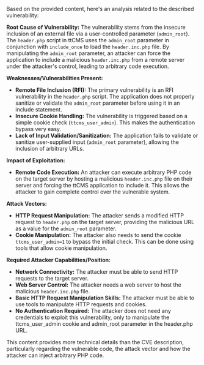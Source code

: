 Based on the provided content, here's an analysis related to the described vulnerability:

**Root Cause of Vulnerability:**
The vulnerability stems from the insecure inclusion of an external file via a user-controlled parameter (`admin_root`). The `header.php` script in ttCMS uses the `admin_root` parameter in conjunction with `include_once` to load the `header.inc.php` file. By manipulating the `admin_root` parameter, an attacker can force the application to include a malicious `header.inc.php` from a remote server under the attacker's control, leading to arbitrary code execution.

**Weaknesses/Vulnerabilities Present:**
*   **Remote File Inclusion (RFI):** The primary vulnerability is an RFI vulnerability in the `header.php` script. The application does not properly sanitize or validate the `admin_root` parameter before using it in an include statement.
*   **Insecure Cookie Handling:** The vulnerability is triggered based on a simple cookie check (`ttcms_user_admin`). This makes the authentication bypass very easy.
*   **Lack of Input Validation/Sanitization:** The application fails to validate or sanitize user-supplied input (`admin_root` parameter), allowing the inclusion of arbitrary URLs.

**Impact of Exploitation:**
*   **Remote Code Execution:** An attacker can execute arbitrary PHP code on the target server by hosting a malicious `header.inc.php` file on their server and forcing the ttCMS application to include it. This allows the attacker to gain complete control over the vulnerable system.

**Attack Vectors:**
*   **HTTP Request Manipulation:** The attacker sends a modified HTTP request to `header.php` on the target server, providing the malicious URL as a value for the `admin_root` parameter.
*   **Cookie Manipulation:** The attacker also needs to send the cookie `ttcms_user_admin=1` to bypass the initial check. This can be done using tools that allow cookie manipulation.

**Required Attacker Capabilities/Position:**
*   **Network Connectivity:** The attacker must be able to send HTTP requests to the target server.
*   **Web Server Control:** The attacker needs a web server to host the malicious `header.inc.php` file.
*   **Basic HTTP Request Manipulation Skills:** The attacker must be able to use tools to manipulate HTTP requests and cookies.
*   **No Authentication Required:** The attacker does not need any credentials to exploit this vulnerability, only to manipulate the ttcms_user_admin cookie and admin_root parameter in the header.php URL.

This content provides more technical details than the CVE description, particularly regarding the vulnerable code, the attack vector and how the attacker can inject arbitrary PHP code.